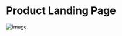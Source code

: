 # Product Landing Page
![image](https://github.com/Milave-kun/Responsive-Web-Design/assets/125982535/927eb7ca-8bb7-4604-a8fa-faa7626d6e06)

